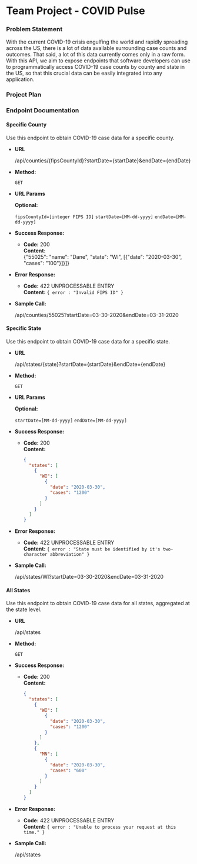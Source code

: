 # Team Project - COVID Pulse


### Problem Statement
With the current COVID-19 crisis engulfing the world and rapidly spreading across the US,
there is a lot of data available surrounding case counts and outcomes. That said, 
a lot of this data currently comes only in a raw form. With this API, we aim to expose endpoints
that software developers can use to programmatically access COVID-19 case counts by county and state
in the US, so that this crucial data can be easily integrated into any application.

### Project Plan


### Endpoint Documentation

#### Specific County


  Use this endpoint to obtain COVID-19 case data for a specific county. 

* **URL**

    /api/counties/{fipsCountyId}?startDate={startDate}&endDate={endDate}

* **Method:**
  
  `GET` 
  
*  **URL Params**

   **Optional:**
 
   `fipsCountyId=[integer FIPS ID]`
   `startDate=[MM-dd-yyyy]`
   `endDate=[MM-dd-yyyy]`


* **Success Response:**

  * **Code:** 200 <br />
    **Content:** <br />
        {"55025": "name": "Dane", "state": "WI", [{"date": "2020-03-30", "cases": "100"}]}]}
 
* **Error Response:**

  * **Code:** 422 UNPROCESSABLE ENTRY <br />
    **Content:** `{ error : "Invalid FIPS ID" }`

* **Sample Call:**

  /api/counties/55025?startDate=03-30-2020&endDate=03-31-2020
  
  
#### Specific State


  Use this endpoint to obtain COVID-19 case data for a specific state.

* **URL**

    /api/states/{state}?startDate={startDate}&endDate={endDate}

* **Method:**
  
  `GET` 
  
*  **URL Params**

   **Optional:**
 
   `startDate=[MM-dd-yyyy]`
   `endDate=[MM-dd-yyyy]`


* **Success Response:**

  * **Code:** 200 <br />
    **Content:** <br />
    ```json
    {
      "states": [
        {
          "WI": [
            {
              "date": "2020-03-30",
              "cases": "1200"
            }
          ]
        }
      ]
    }
    ```
 
* **Error Response:**

  * **Code:** 422 UNPROCESSABLE ENTRY <br />
    **Content:** `{ error : "State must be identified by it's two-character abbreviation" }`

* **Sample Call:**

  /api/states/WI?startDate=03-30-2020&endDate=03-31-2020
  
  
#### All States

  Use this endpoint to obtain COVID-19 case data for all states, aggregated at the state level.

* **URL**

    /api/states

* **Method:**
  
  `GET` 

* **Success Response:**

  * **Code:** 200 <br />
    **Content:** <br />
    ```json
    {
      "states": [
        {
          "WI": [
            {
              "date": "2020-03-30",
              "cases": "1200"
            }
          ]
        },
        {
          "MN": [
            {
              "date": "2020-03-30",
              "cases": "600"
            }
          ]
        }
      ]
    }
    ```
 
* **Error Response:**

  * **Code:** 422 UNPROCESSABLE ENTRY <br />
    **Content:** `{ error : "Unable to process your request at this time." }`

* **Sample Call:**

  /api/states